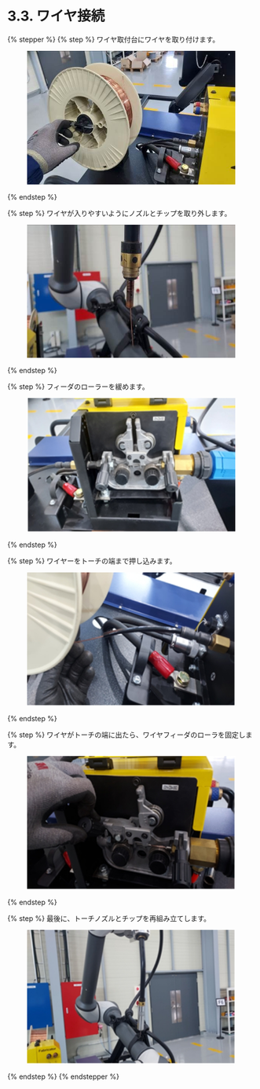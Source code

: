 # 3.3. ワイヤ接続

{% stepper %}
{% step %}
ワイヤ取付台にワイヤを取り付けます。

<figure><img src="../images/jp/chapter3/section3.1.jpg" alt=""><figcaption></figcaption></figure>
{% endstep %}

{% step %}
ワイヤが入りやすいようにノズルとチップを取り外します。

<figure><img src="../images/jp/chapter3/section3.2.jpg" alt=""><figcaption></figcaption></figure>
{% endstep %}

{% step %}
フィーダのローラーを緩めます。

<figure><img src="../images/jp/chapter3/section3.3.jpg" alt=""><figcaption></figcaption></figure>
{% endstep %}

{% step %}
ワイヤーをトーチの端まで押し込みます。

<figure><img src="../images/jp/chapter3/section3.4.jpg" alt=""><figcaption></figcaption></figure>
{% endstep %}

{% step %}
ワイヤがトーチの端に出たら、ワイヤフィーダのローラを固定します。

<figure><img src="../images/jp/chapter3/section3.5.jpg" alt=""><figcaption></figcaption></figure>
{% endstep %}

{% step %}
最後に、トーチノズルとチップを再組み立てします。

<figure><img src="../images/jp/chapter3/section3.6.jpg" alt=""><figcaption></figcaption></figure>
{% endstep %}
{% endstepper %}

